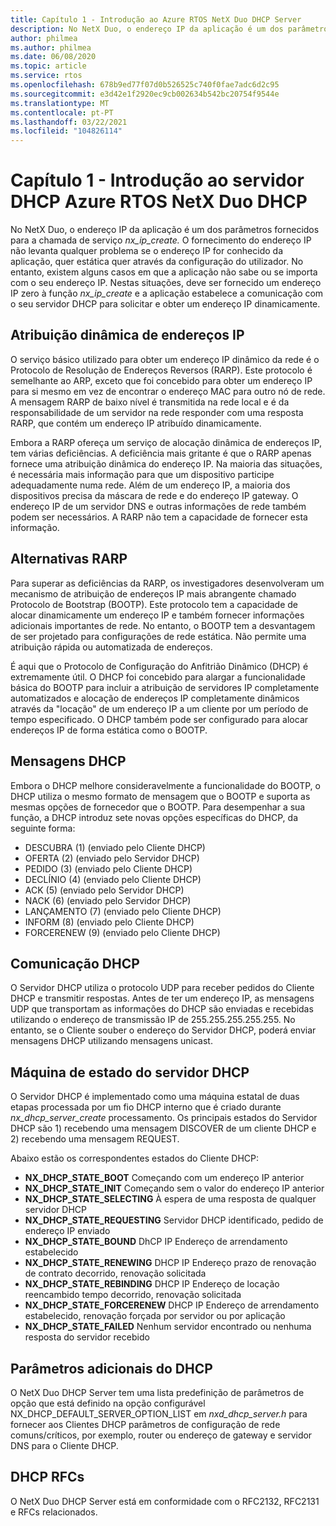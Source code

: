 ```yaml
---
title: Capítulo 1 - Introdução ao Azure RTOS NetX Duo DHCP Server
description: No NetX Duo, o endereço IP da aplicação é um dos parâmetros fornecidos para a chamada de serviço *nx_ip_create.*
author: philmea
ms.author: philmea
ms.date: 06/08/2020
ms.topic: article
ms.service: rtos
ms.openlocfilehash: 678b9ed77f07d0b526525c740f0fae7adc6d2c95
ms.sourcegitcommit: e3d42e1f2920ec9cb002634b542bc20754f9544e
ms.translationtype: MT
ms.contentlocale: pt-PT
ms.lasthandoff: 03/22/2021
ms.locfileid: "104826114"
---
```

# <a name="chapter-1---introduction-to-azure-rtos-netx-duo-dhcp-server"></a>Capítulo 1 - Introdução ao servidor DHCP Azure RTOS NetX Duo DHCP

No NetX Duo, o endereço IP da aplicação é um dos parâmetros fornecidos para a chamada de serviço *nx_ip_create.* O fornecimento do endereço IP não levanta qualquer problema se o endereço IP for conhecido da aplicação, quer estática quer através da configuração do utilizador. No entanto, existem alguns casos em que a aplicação não sabe ou se importa com o seu endereço IP. Nestas situações, deve ser fornecido um endereço IP zero à função *nx_ip_create* e a aplicação estabelece a comunicação com o seu servidor DHCP para solicitar e obter um endereço IP dinamicamente.

## <a name="dynamic-ip-address-assignment"></a>Atribuição dinâmica de endereços IP

O serviço básico utilizado para obter um endereço IP dinâmico da rede é o Protocolo de Resolução de Endereços Reversos (RARP). Este protocolo é semelhante ao ARP, exceto que foi concebido para obter um endereço IP para si mesmo em vez de encontrar o endereço MAC para outro nó de rede. A mensagem RARP de baixo nível é transmitida na rede local e é da responsabilidade de um servidor na rede responder com uma resposta RARP, que contém um endereço IP atribuído dinamicamente.

Embora a RARP ofereça um serviço de alocação dinâmica de endereços IP, tem várias deficiências. A deficiência mais gritante é que o RARP apenas fornece uma atribuição dinâmica do endereço IP. Na maioria das situações, é necessária mais informação para que um dispositivo participe adequadamente numa rede. Além de um endereço IP, a maioria dos dispositivos precisa da máscara de rede e do endereço IP gateway. O endereço IP de um servidor DNS e outras informações de rede também podem ser necessários. A RARP não tem a capacidade de fornecer esta informação.

## <a name="rarp-alternatives"></a>Alternativas RARP

Para superar as deficiências da RARP, os investigadores desenvolveram um mecanismo de atribuição de endereços IP mais abrangente chamado Protocolo de Bootstrap (BOOTP). Este protocolo tem a capacidade de alocar dinamicamente um endereço IP e também fornecer informações adicionais importantes de rede. No entanto, o BOOTP tem a desvantagem de ser projetado para configurações de rede estática. Não permite uma atribuição rápida ou automatizada de endereços.

É aqui que o Protocolo de Configuração do Anfitrião Dinâmico (DHCP) é extremamente útil. O DHCP foi concebido para alargar a funcionalidade básica do BOOTP para incluir a atribuição de servidores IP completamente automatizados e alocação de endereços IP completamente dinâmicos através da "locação" de um endereço IP a um cliente por um período de tempo especificado. O DHCP também pode ser configurado para alocar endereços IP de forma estática como o BOOTP.

## <a name="dhcp-messages"></a>Mensagens DHCP

Embora o DHCP melhore consideravelmente a funcionalidade do BOOTP, o DHCP utiliza o mesmo formato de mensagem que o BOOTP e suporta as mesmas opções de fornecedor que o BOOTP. Para desempenhar a sua função, a DHCP introduz sete novas opções específicas do DHCP, da seguinte forma:

- DESCUBRA (1) (enviado pelo Cliente DHCP)
- OFERTA (2) (enviado pelo Servidor DHCP)
- PEDIDO (3) (enviado pelo Cliente DHCP)
- DECLÍNIO (4) (enviado pelo Cliente DHCP)
- ACK (5) (enviado pelo Servidor DHCP)
- NACK (6) (enviado pelo Servidor DHCP)
- LANÇAMENTO (7) (enviado pelo Cliente DHCP)
- INFORM (8) (enviado pelo Cliente DHCP)
- FORCERENEW (9) (enviado pelo Cliente DHCP)

## <a name="dhcp-communication"></a>Comunicação DHCP

O Servidor DHCP utiliza o protocolo UDP para receber pedidos do Cliente DHCP e transmitir respostas. Antes de ter um endereço IP, as mensagens UDP que transportam as informações do DHCP são enviadas e recebidas utilizando o endereço de transmissão IP de 255.255.255.255.255. No entanto, se o Cliente souber o endereço do Servidor DHCP, poderá enviar mensagens DHCP utilizando mensagens unicast.

## <a name="dhcp-server-state-machine"></a>Máquina de estado do servidor DHCP

O Servidor DHCP é implementado como uma máquina estatal de duas etapas processada por um fio DHCP interno que é criado durante *nx_dhcp_server_create* processamento. Os principais estados do Servidor DHCP são 1) recebendo uma mensagem DISCOVER de um cliente DHCP e 2) recebendo uma mensagem REQUEST.

Abaixo estão os correspondentes estados do Cliente DHCP:

- **NX_DHCP_STATE_BOOT** Começando com um endereço IP anterior
- **NX_DHCP_STATE_INIT** Começando sem o valor do endereço IP anterior
- **NX_DHCP_STATE_SELECTING** À espera de uma resposta de qualquer servidor DHCP
- **NX_DHCP_STATE_REQUESTING** Servidor DHCP identificado, pedido de endereço IP enviado
- **NX_DHCP_STATE_BOUND** DhCP IP Endereço de arrendamento estabelecido
- **NX_DHCP_STATE_RENEWING** DHCP IP Endereço prazo de renovação de contrato decorrido, renovação solicitada
- **NX_DHCP_STATE_REBINDING** DHCP IP Endereço de locação reencambido tempo decorrido, renovação solicitada
- **NX_DHCP_STATE_FORCERENEW** DHCP IP Endereço de arrendamento estabelecido, renovação forçada por servidor ou por aplicação
- **NX_DHCP_STATE_FAILED** Nenhum servidor encontrado ou nenhuma resposta do servidor recebido

## <a name="dhcp-additional-parameters"></a>Parâmetros adicionais do DHCP

O NetX Duo DHCP Server tem uma lista predefinição de parâmetros de opção que está definido na opção configurável NX_DHCP_DEFAULT_SERVER_OPTION_LIST em *nxd_dhcp_server.h* para fornecer aos Clientes DHCP parâmetros de configuração de rede comuns/críticos, por exemplo, router ou endereço de gateway e servidor DNS para o Cliente DHCP.

## <a name="dhcp-rfcs"></a>DHCP RFCs

O NetX Duo DHCP Server está em conformidade com o RFC2132, RFC2131 e RFCs relacionados.
